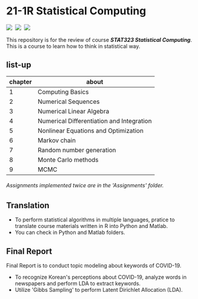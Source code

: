 # 21-1R Statistical Computing
<p align="left">
  <img src="https://img.shields.io/badge/R-276DC3?style=flat-square&logo=R&logoColor=white"/></a>&nbsp
  <img src="https://img.shields.io/badge/Python-3776AB?style=flat-square&logo=Python&logoColor=white"/></a>&nbsp
  <img src="https://img.shields.io/badge/Matlab-007396?style=flat-square"/></a>&nbsp 
</p>

This repository is for the review of course **_STAT323 Statistical Computing_**.
This is a course to learn how to think in statistical way.


<h2> list-up </h2>

chapter | about 
---- | ---- 
1 | Computing Basics
2 | Numerical Sequences
3 | Numerical Linear Algebra
4 | Numerical Differentiation and Integration
5 | Nonlinear Equations and Optimization
6 | Markov chain
7 | Random number generation
8 | Monte Carlo methods
9 | MCMC


###### Assignments implemented twice are in the 'Assignments' folder.



<h2> Translation </h2>


- To perform statistical algorithms in multiple languages, pratice to translate course materials written in R into Python and Matlab.
- You can check in Python and Matlab folders.


<h2> Final Report </h2>


Final Report is to conduct topic modeling about keywords of COVID-19.  
- To recognize Korean's perceptions about COVID-19, analyze words in newspapers and perform LDA to extract keywords.  
- Utilize 'Gibbs Sampling' to perform Latent Dirichlet Allocation (LDA).       
